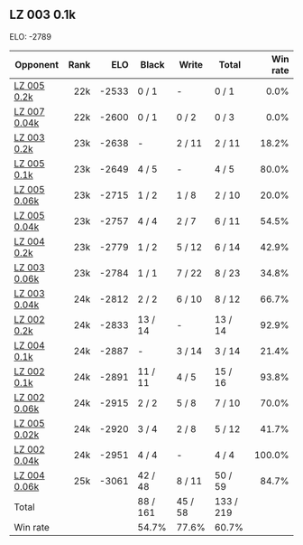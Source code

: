 ## LZ 003 0.1k ##

ELO: -2789

Opponent | Rank | ELO | Black | Write | Total | Win rate
---------|-----:|----:|-------|-------|-------|-------:
[LZ 005 0.2k](LZ%20005%200.2k.md) | 22k | -2533 | 0 / 1 | - | 0 / 1 | 0.0%
[LZ 007 0.04k](LZ%20007%200.04k.md) | 22k | -2600 | 0 / 1 | 0 / 2 | 0 / 3 | 0.0%
[LZ 003 0.2k](LZ%20003%200.2k.md) | 23k | -2638 | - | 2 / 11 | 2 / 11 | 18.2%
[LZ 005 0.1k](LZ%20005%200.1k.md) | 23k | -2649 | 4 / 5 | - | 4 / 5 | 80.0%
[LZ 005 0.06k](LZ%20005%200.06k.md) | 23k | -2715 | 1 / 2 | 1 / 8 | 2 / 10 | 20.0%
[LZ 005 0.04k](LZ%20005%200.04k.md) | 23k | -2757 | 4 / 4 | 2 / 7 | 6 / 11 | 54.5%
[LZ 004 0.2k](LZ%20004%200.2k.md) | 23k | -2779 | 1 / 2 | 5 / 12 | 6 / 14 | 42.9%
[LZ 003 0.06k](LZ%20003%200.06k.md) | 23k | -2784 | 1 / 1 | 7 / 22 | 8 / 23 | 34.8%
[LZ 003 0.04k](LZ%20003%200.04k.md) | 24k | -2812 | 2 / 2 | 6 / 10 | 8 / 12 | 66.7%
[LZ 002 0.2k](LZ%20002%200.2k.md) | 24k | -2833 | 13 / 14 | - | 13 / 14 | 92.9%
[LZ 004 0.1k](LZ%20004%200.1k.md) | 24k | -2887 | - | 3 / 14 | 3 / 14 | 21.4%
[LZ 002 0.1k](LZ%20002%200.1k.md) | 24k | -2891 | 11 / 11 | 4 / 5 | 15 / 16 | 93.8%
[LZ 002 0.06k](LZ%20002%200.06k.md) | 24k | -2915 | 2 / 2 | 5 / 8 | 7 / 10 | 70.0%
[LZ 005 0.02k](LZ%20005%200.02k.md) | 24k | -2920 | 3 / 4 | 2 / 8 | 5 / 12 | 41.7%
[LZ 002 0.04k](LZ%20002%200.04k.md) | 24k | -2951 | 4 / 4 | - | 4 / 4 | 100.0%
[LZ 004 0.06k](LZ%20004%200.06k.md) | 25k | -3061 | 42 / 48 | 8 / 11 | 50 / 59 | 84.7%
Total | | | 88 / 161 | 45 / 58 | 133 / 219 | 
Win rate| | | 54.7% | 77.6% | 60.7% | 

